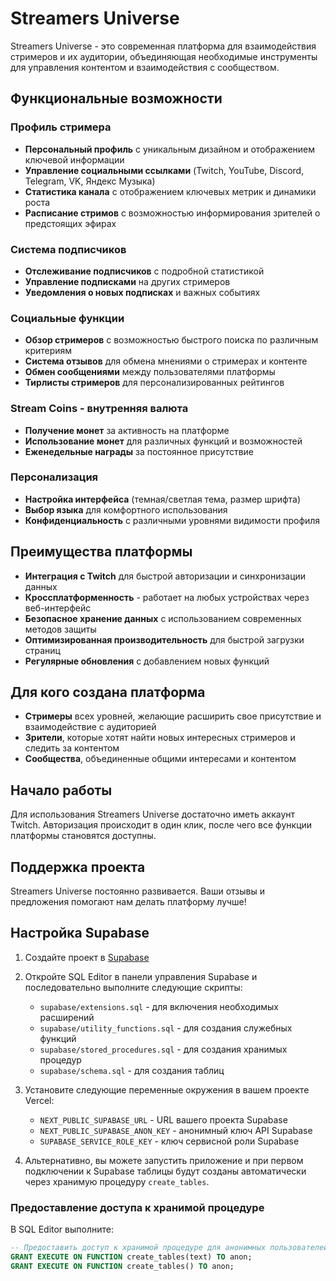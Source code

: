 # Streamers Universe

Streamers Universe - это современная платформа для взаимодействия стримеров и их аудитории, объединяющая необходимые инструменты для управления контентом и взаимодействия с сообществом.

## Функциональные возможности

### Профиль стримера

- **Персональный профиль** с уникальным дизайном и отображением ключевой информации
- **Управление социальными ссылками** (Twitch, YouTube, Discord, Telegram, VK, Яндекс Музыка)
- **Статистика канала** с отображением ключевых метрик и динамики роста
- **Расписание стримов** с возможностью информирования зрителей о предстоящих эфирах

### Система подписчиков

- **Отслеживание подписчиков** с подробной статистикой
- **Управление подписками** на других стримеров
- **Уведомления о новых подписках** и важных событиях

### Социальные функции

- **Обзор стримеров** с возможностью быстрого поиска по различным критериям
- **Система отзывов** для обмена мнениями о стримерах и контенте
- **Обмен сообщениями** между пользователями платформы
- **Тирлисты стримеров** для персонализированных рейтингов

### Stream Coins - внутренняя валюта

- **Получение монет** за активность на платформе
- **Использование монет** для различных функций и возможностей
- **Еженедельные награды** за постоянное присутствие

### Персонализация

- **Настройка интерфейса** (темная/светлая тема, размер шрифта)
- **Выбор языка** для комфортного использования
- **Конфиденциальность** с различными уровнями видимости профиля

## Преимущества платформы

- **Интеграция с Twitch** для быстрой авторизации и синхронизации данных
- **Кроссплатформенность** - работает на любых устройствах через веб-интерфейс
- **Безопасное хранение данных** с использованием современных методов защиты
- **Оптимизированная производительность** для быстрой загрузки страниц
- **Регулярные обновления** с добавлением новых функций

## Для кого создана платформа

- **Стримеры** всех уровней, желающие расширить свое присутствие и взаимодействие с аудиторией
- **Зрители**, которые хотят найти новых интересных стримеров и следить за контентом
- **Сообщества**, объединенные общими интересами и контентом

## Начало работы

Для использования Streamers Universe достаточно иметь аккаунт Twitch. Авторизация происходит в один клик, после чего все функции платформы становятся доступны.

## Поддержка проекта

Streamers Universe постоянно развивается. Ваши отзывы и предложения помогают нам делать платформу лучше!

## Настройка Supabase

1. Создайте проект в [Supabase](https://supabase.com/)
2. Откройте SQL Editor в панели управления Supabase и последовательно выполните следующие скрипты:
   - `supabase/extensions.sql` - для включения необходимых расширений
   - `supabase/utility_functions.sql` - для создания служебных функций
   - `supabase/stored_procedures.sql` - для создания хранимых процедур
   - `supabase/schema.sql` - для создания таблиц

3. Установите следующие переменные окружения в вашем проекте Vercel:
   - `NEXT_PUBLIC_SUPABASE_URL` - URL вашего проекта Supabase
   - `NEXT_PUBLIC_SUPABASE_ANON_KEY` - анонимный ключ API Supabase
   - `SUPABASE_SERVICE_ROLE_KEY` - ключ сервисной роли Supabase

4. Альтернативно, вы можете запустить приложение и при первом подключении к Supabase таблицы будут созданы автоматически через хранимую процедуру `create_tables`.

### Предоставление доступа к хранимой процедуре

В SQL Editor выполните:

```sql
-- Предоставить доступ к хранимой процедуре для анонимных пользователей
GRANT EXECUTE ON FUNCTION create_tables(text) TO anon;
GRANT EXECUTE ON FUNCTION create_tables() TO anon;
```

